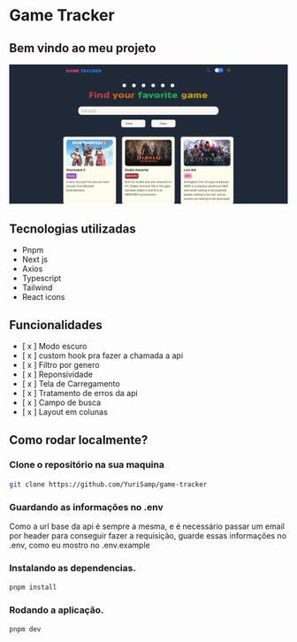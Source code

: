 # Game Tracker

## Bem vindo ao meu projeto

![game tracker website](./public/dark-mode.png)

## Tecnologias utilizadas

- Pnpm
- Next js
- Axios
- Typescript
- Tailwind
- React icons

## Funcionalidades

- [ x ] Modo escuro
- [ x ] custom hook pra fazer a chamada a api
- [ x ] Filtro por genero
- [ x ] Reponsividade
- [ x ] Tela de Carregamento
- [ x ] Tratamento de erros da api
- [ x ] Campo de busca
- [ x ] Layout em colunas

## Como rodar localmente?

### Clone o repositório na sua maquina

```bash
git clone https://github.com/YuriSamp/game-tracker
```

### Guardando as informações no .env

Como a url base da api é sempre a mesma, e é necessário passar um email por header para conseguir fazer a requisição, guarde essas informações no .env, como eu mostro no .env.example

### Instalando as dependencias.

```bash
pnpm install
```

### Rodando a aplicação.

```bash
pnpm dev
```

